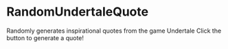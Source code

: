 # RandomUndertaleQuote
Randomly generates inspirational quotes from the game Undertale
Click the button to generate a quote!
